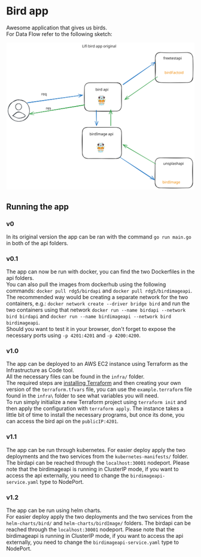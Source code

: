 # Bird app

Awesome application that gives us birds.  
For Data Flow refer to the following sketch:  

![birdApisOriginalSketch](./assets/birdApisOriginal.svg)

## Running the app

### v0
In its original version the app can be ran with the command `go run main.go` in both of the api folders.  

### v0.1  
The app can now be run with docker, you can find the two Dockerfiles in the api folders.  
You can also pull the images from dockerhub using the following commands: `docker pull rdg5/birdapi` and `docker pull rdg5/birdimageapi`.  
The recommended way would be creating a separate network for the two containers, e.g.: `docker network create --driver bridge bird` and run the two containers using that network `docker run --name birdapi --network bird birdapi` and `docker run --name birdimageapi --network bird birdimageapi`.  
Should you want to test it in your browser, don't forget to expose the necessary ports using `-p 4201:4201` and `-p 4200:4200`.

### v1.0  

The app can be deployed to an AWS EC2 instance using Terraform as the Infrastructure as Code tool.  
All the necessary files can be found in the `infra/` folder.  
The required steps are [installing Terraform](https://developer.hashicorp.com/terraform/tutorials/aws-get-started/install-cli) and then creating your own version of the `terraform.tfvars` file, you can use the `example.terraform` file found in the `infra\` folder to see what variables you will need.  
To run simply initialize a new Terraform project using `terraform init` and then apply the configuration with `terraform apply`. The instance takes a little bit of time to install the necessary programs, but once its done, you can access the bird api on the `publicIP:4201`.

### v1.1  

The app can be run through kubernetes. For easier deploy apply the two deployments and the two services from the `kubernetes-manifests/` folder. The birdapi can be reached through the `localhost:30001` nodeport. Please note that the birdimageapi is running in ClusterIP mode, if you want to access the api externally, you need to change the `birdimageapi-service.yaml` type to NodePort.  

### v1.2

The app can be run using helm charts.  
For easier deploy apply the two deployments and the two services from the `helm-charts/bird/` and `helm-charts/birdImage/` folders. The birdapi can be reached through the `localhost:30001` nodeport. Please note that the birdimageapi is running in ClusterIP mode, if you want to access the api externally, you need to change the `birdimageapi-service.yaml` type to NodePort.
